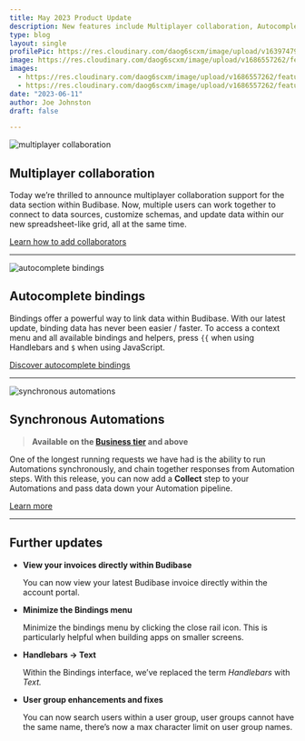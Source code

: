 ```yaml
---
title: May 2023 Product Update
description: New features include Multiplayer collaboration, Autocomplete Bindings, Synchronous Automations, and more!
type: blog
layout: single
profilePic: https://res.cloudinary.com/daog6scxm/image/upload/v1639747995/cms/joe_illustration_gray_bg_e97wdl.jpg
image: https://res.cloudinary.com/daog6scxm/image/upload/v1686557262/features/collaboration_v2_q9coui.png
images:
  - https://res.cloudinary.com/daog6scxm/image/upload/v1686557262/features/collaboration_v2_q9coui.png
  - https://res.cloudinary.com/daog6scxm/image/upload/v1686557262/features/bindings_autocomplete_ev64eq.png
date: "2023-06-11"
author: Joe Johnston
draft: false

---
```




![multiplayer collaboration](https://res.cloudinary.com/daog6scxm/image/upload/v1686557262/features/collaboration_v2_q9coui.webp)

## Multiplayer collaboration

Today we’re thrilled to announce multiplayer collaboration support for the data section within Budibase. Now, multiple users can work together to connect to data sources, customize schemas, and update data within our new spreadsheet-like grid, all at the same time.

[Learn how to add collaborators](https://docs.budibase.com/docs/application-access)

---

![autocomplete bindings](https://res.cloudinary.com/daog6scxm/image/upload/v1686557262/features/bindings_autocomplete_ev64eq.webp)

## Autocomplete bindings

Bindings offer a powerful way to link data within Budibase. With our latest update, binding data has never been easier / faster. To access a context menu and all available bindings and helpers, press `{{` when using Handlebars and `$` when using JavaScript.

[Discover autocomplete bindings](https://docs.budibase.com/docs/introduction-to-bindings)

---

![synchronous automations](https://res.cloudinary.com/daog6scxm/image/upload/r_25/v1686561885/features/Synchronous%20Automation.webp)

## Synchronous Automations

> **Available on the [Business tier](https://budibase.com/pricing) and above**

One of the longest running requests we have had is the ability to run Automations synchronously, and chain together responses from Automation steps. With this release, you can now add a **Collect** step to your Automations and pass data down your Automation pipeline.

[Learn more](https://docs.budibase.com/docs/synchronous-automations)

---

## Further updates

- **View your invoices directly within Budibase**

  You can now view your latest Budibase invoice directly within the account portal.

- **Minimize the Bindings menu**

  Minimize the bindings menu by clicking the close rail icon. This is particularly helpful when building apps on smaller screens.

- **Handlebars → Text**

  Within the Bindings interface, we’ve replaced the term *Handlebars* with *Text.*

- **User group enhancements and fixes**

  You can now search users within a user group, user groups cannot have the same name, there’s now a max character limit on user group names.
